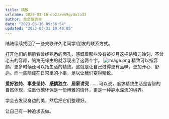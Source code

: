 ```yaml
---
title: 精致
urlname: 2023-03-16-do2zxwm9qv3uta33
author: 章鱼猫先生
date: "2023-03-16 09:36:54"
updated: "2023-03-31 10:40:05"
---
```


陆陆续续找回了一些失联许久老同学/朋友的联系方式。

打开他们的相册看曾经熟悉的面孔，感慨着那些没有被岁月这把杀猪刀蚀刻，不曾老去的容颜，脑海无缘由的就浮现出了这两个字。
![image.png](https://shub-1251708715.cos.ap-guangzhou.myqcloud.com/elog-notebook-img/Fs4cRNvSNw53ZWQUrgWkSYHsk-pe.png)
精致可以指容颜，更多时候还可以指生活的精致。这就是让自己过得更有品味，更加开心、舒适。而一些隐藏在日常里的小事，足以让我们变得精致。

**爱好独特**、**事业坚持**、**感情独立**、**居家讲究** ...... 可以说，追求精致生活是睿智的自然体现，注重低碳环保是一份博雅的情怀，更是一种静水深流的境界。

学会去发现身边的美，然后把它们整理好。

让自己有一种追求去做。
